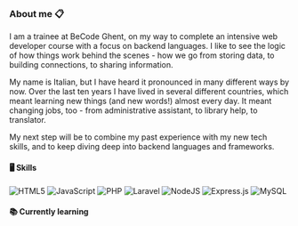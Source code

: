### About me :clipboard:

I am a trainee at BeCode Ghent, on my way to complete an intensive web developer course with a focus on backend languages. I like to see the logic of how things work behind the scenes - how we go from storing data, to building connections, to sharing information.

My name is Italian, but I have heard it pronounced in many different ways by now. Over the last ten years I have lived in several different countries, which meant learning new things (and new words!) almost every day. It meant changing jobs, too - from administrative assistant, to library help, to translator.

My next step will be to combine my past experience with my new tech skills, and to keep diving deep into backend languages and frameworks.

#### 🖥️ Skills
![HTML5](https://img.shields.io/badge/html5-%23E34F26.svg?style=for-the-badge&logo=html5&logoColor=white) ![JavaScript](https://img.shields.io/badge/javascript-%23323330.svg?style=for-the-badge&logo=javascript&logoColor=%23F7DF1E) ![PHP](https://img.shields.io/badge/php-%23777BB4.svg?style=for-the-badge&logo=php&logoColor=white)
![Laravel](https://img.shields.io/badge/laravel-%23FF2D20.svg?style=for-the-badge&logo=laravel&logoColor=white) ![NodeJS](https://img.shields.io/badge/node.js-6DA55F?style=for-the-badge&logo=node.js&logoColor=white) ![Express.js](https://img.shields.io/badge/express.js-%23404d59.svg?style=for-the-badge&logo=express&logoColor=%2361DAFB)
![MySQL](https://img.shields.io/badge/mysql-%2300f.svg?style=for-the-badge&logo=mysql&logoColor=white)



#### 📚 Currently learning



